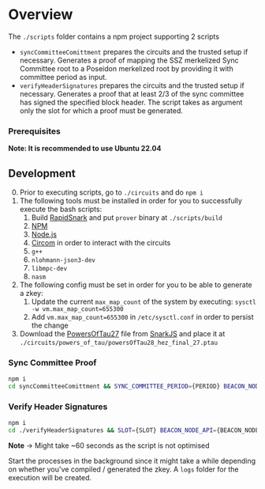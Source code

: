 # Overview

The `./scripts` folder contains a npm project supporting 2 scripts

- `syncCommitteeComittment` prepares the circuits and the trusted setup if necessary. Generates a proof of mapping the
  SSZ merkelized Sync Committee root to a Poseidon merkelized root by providing it with committee period as input.
- `verifyHeaderSignatures` prepares the circuits and the trusted setup if necessary. Generates a proof that at least 2/3
  of the sync committee has signed the specified block header. The script takes as argument only the slot for which a
  proof must be generated.

### Prerequisites

**Note: It is recommended to use Ubuntu 22.04**

## Development

0. Prior to executing scripts, go to `./circuits` and do `npm i`
1. The following tools must be installed in order for you to successfully execute the bash scripts:
    1. Build [RapidSnark](https://github.com/iden3/rapidsnark) and put `prover` binary at `./scripts/build`
    2. [NPM](https://www.npmjs.com/)
    3. [Node.js](https://nodejs.org/)
    4. [Circom](https://docs.circom.io/getting-started/installation/) in order to interact with the circuits
    5. `g++`
    6. `nlohmann-json3-dev`
    7. `libmpc-dev`
    8. `nasm`
2. The following config must be set in order for you to be able to generate a zkey:
    1. Update the current `max_map_count` of the system by executing: `sysctl -w vm.max_map_count=655300`
    2. Add `vm.max_map_count=655300` in `/etc/sysctl.conf` in order to persist the change
3. Download the [PowersOfTau27](https://hermez.s3-eu-west-1.amazonaws.com/powersOfTau28_hez_final_27.ptau) file
   from [SnarkJS](https://github.com/iden3/snarkjs#7-prepare-phase-2) and place it
   at `./circuits/powers_of_tau/powersOfTau28_hez_final_27.ptau`

### Sync Committee Proof

```bash
npm i
cd syncCommitteeComittment && SYNC_COMMITTEE_PERIOD={PERIOD} BEACON_NODE_API={BEACON_NODE_API} bash run_sync_committee_commitment.sh
```

### Verify Header Signatures

```bash
npm i
cd ./verifyHeaderSignatures && SLOT={SLOT} BEACON_NODE_API={BEACON_NODE_API} bash run_verify_header_signature.sh &
```

**Note** -> Might take ~60 seconds as the script is not optimised

Start the processes in the background since it might take a while depending on whether you've compiled / generated the
zkey. A `logs` folder for the execution will be created.
